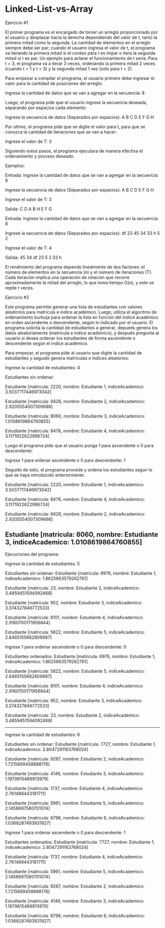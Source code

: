 # Linked-List-vs-Array

Ejercicio #1

El primer programa es el encargado de tomar un arreglo proporcionado por el usuario y desplazar hacia la derecha dependiendo del valor de t, tanto la primera mitad como la segunda. La cantidad de elementos en el arreglo siempre debe ser par; cuando el usuario ingresa el valor de t, el programa va iterando la primera mitad si el conteo para t es impar o itera la segunda mitad si t es par. Un ejemplo para aclarar el funcionamiento de t seria: Para t = 3, el programa va a iterar 3 veces, ordenando la primera mitad 2 veces (cuando t = 1 y t = 3) y la segunda mitad 1 vez (solo para t = 2).

Para empezar a compilar el programa, el usuario primero debe ingresar el valor para la cantidad de posiciones del arreglo:

Ingrese la cantidad de datos que se van a agregar en la secuencia: 
8

Luego, el programa pide que el usuario ingrese la secuencia deseada, separando por espacios cada elemento:

Ingrese la secuencia de datos (Separados por espacios): 
A B C D E F G H

Por ultimo, el programa pide que se digite el valor para t, para que se conozca la cantidad de iteraciones que se van a hacer:

Ingrese el valor de T: 
3

Siguiendo estos pasos, el programa ejecutara de manera efectiva el ordenamiento y proceso deseado.


Ejemplos:

Entrada:
Ingrese la cantidad de datos que se van a agregar en la secuencia: 
8

Ingrese la secuencia de datos (Separados por espacios): 
A B C D E F G H

Ingrese el valor de T: 
3

Salida:
C D A B H E F G


Entrada:
Ingrese la cantidad de datos que se van a agregar en la secuencia: 
8

Ingrese la secuencia de datos (Separados por espacios): 
df 23 45 34 33 h 5 2

Ingrese el valor de T: 
4

Salida:
45 34 df 23 5 2 33 h

El rendimiento del programa depende linealmente de dos factores: el número de elementos en la secuencia (n) y el número de iteraciones (T). Cada iteración implica una operación de rotación que recorre aproximadamente la mitad del arreglo, lo que toma tiempo O(n), y este se repite t veces.

Ejercicio #2

Este programa permite generar una lista de estudiantes con valores aleatorios para matrícula e índice académico. Luego, utiliza el algoritmo de ordenamiento burbuja para ordenar la lista en función del índice académico en orden ascendente o descendente, según lo indicado por el usuario. El programa solicita la cantidad de estudiantes a generar, depueés genera los datos aleatoriamente (matrícula e índice académico), y después pregunta al usuario si desea ordenar los estudiantes de forma ascendente o descendente según el índice académico.

Para empezar, el programa pide al usuario que digite la cantidad de estudiantes y seguido genera matriculas e indices aleatorios:

Ingrese la cantidad de estudiantes: 
4

Estudiantes sin ordenar:

Estudiante [matricula: 2220, nombre: Estudiante 1, indiceAcademico: 3.5037717446973042]

Estudiante [matricula: 9426, nombre: Estudiante 2, indiceAcademico: 2.9205554007309686]

Estudiante [matricula: 8060, nombre: Estudiante 3, indiceAcademico: 1.0108619864760855]

Estudiante [matricula: 8478, nombre: Estudiante 4, indiceAcademico: 3.1171922622996724]

Luego el programa pide que el usuario ponga 1 para ascendente o 0 para descendente:

Ingrese 1 para ordenar ascendente o 0 para descendente:
1

Seguido de esto, el programa procede y ordena los estudiantes segun lo que se haya introducido anteriormente:

Estudiante [matricula: 2220, nombre: Estudiante 1, indiceAcademico: 3.5037717446973042]

Estudiante [matricula: 8478, nombre: Estudiante 4, indiceAcademico: 3.1171922622996724]

Estudiante [matricula: 9426, nombre: Estudiante 2, indiceAcademico: 2.9205554007309686]

Estudiante [matricula: 8060, nombre: Estudiante 3, indiceAcademico: 1.0108619864760855]
-----------------------------------------------------------------------------------------------------------

Ejecuciones del programa:

Ingrese la cantidad de estudiantes: 
5

Estudiantes sin ordenar:
Estudiante [matricula: 6976, nombre: Estudiante 1, indiceAcademico: 1.8625663579262761]

Estudiante [matricula: 23, nombre: Estudiante 2, indiceAcademico: 3.4859451594092468]

Estudiante [matricula: 952, nombre: Estudiante 3, indiceAcademico: 3.374327846772533]

Estudiante [matricula: 8101, nombre: Estudiante 4, indiceAcademico: 2.9160700171956844]

Estudiante [matricula: 5822, nombre: Estudiante 5, indiceAcademico: 2.8465155662809987]

Ingrese 1 para ordenar ascendente o 0 para descendente:
0

Estudiantes ordenados:
Estudiante [matricula: 6976, nombre: Estudiante 1, indiceAcademico: 1.8625663579262761]

Estudiante [matricula: 5822, nombre: Estudiante 5, indiceAcademico: 2.8465155662809987]

Estudiante [matricula: 8101, nombre: Estudiante 4, indiceAcademico: 2.9160700171956844]

Estudiante [matricula: 952, nombre: Estudiante 3, indiceAcademico: 3.374327846772533]

Estudiante [matricula: 23, nombre: Estudiante 2, indiceAcademico: 3.4859451594092468]

-------------------------------------------------------------------------------------------

Ingrese la cantidad de estudiantes: 
6

Estudiantes sin ordenar:
Estudiante [matricula: 7727, nombre: Estudiante 1, indiceAcademico: 2.8047291163768024]

Estudiante [matricula: 9287, nombre: Estudiante 2, indiceAcademico: 1.7215669458888176]

Estudiante [matricula: 4146, nombre: Estudiante 3, indiceAcademico: 1.1979815489913979]

Estudiante [matricula: 1737, nombre: Estudiante 4, indiceAcademico: 2.761488443181711]

Estudiante [matricula: 5961, nombre: Estudiante 5, indiceAcademico: 2.1458697580701074]

Estudiante [matricula: 6796, nombre: Estudiante 6, indiceAcademico: 1.0368287493931927]

Ingrese 1 para ordenar ascendente o 0 para descendente:
1

Estudiantes ordenados:
Estudiante [matricula: 7727, nombre: Estudiante 1, indiceAcademico: 2.8047291163768024]

Estudiante [matricula: 1737, nombre: Estudiante 4, indiceAcademico: 2.761488443181711]

Estudiante [matricula: 5961, nombre: Estudiante 5, indiceAcademico: 2.1458697580701074]

Estudiante [matricula: 9287, nombre: Estudiante 2, indiceAcademico: 1.7215669458888176]

Estudiante [matricula: 4146, nombre: Estudiante 3, indiceAcademico: 1.1979815489913979]

Estudiante [matricula: 6796, nombre: Estudiante 6, indiceAcademico: 1.0368287493931927]

